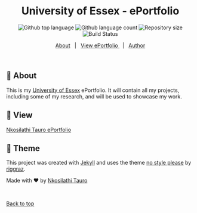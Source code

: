 <h1 align="center">University of Essex - ePortfolio</h1>

<p align="center">
  <img alt="Github top language" src="https://img.shields.io/github/languages/top/nkosi-tauro/eportfolio?color=56BEB8">

  <img alt="Github language count" src="https://img.shields.io/github/languages/count/nkosi-tauro/eportfolio?color=56BEB8">

  <img alt="Repository size" src="https://img.shields.io/github/repo-size/nkosi-tauro/eportfolio?color=56BEB8">

  <img alt="Build Status" src="https://img.shields.io/github/actions/workflow/status/nkosi-tauro/eportfolio/jekyll.yml?color=56BEB8">

</p>



<p align="center">
  <a href="#dart-about">About</a> &#xa0; | &#xa0; 
  <a href="#eyes-view">View ePortfolio </a> &#xa0; | &#xa0;
  <a href="https://github.com/nkosi-tauro" target="_blank">Author</a>
</p>

<br>

## :dart: About ##

This is my [University of Essex](https://online.essex.ac.uk/) ePortfolio.
It will contain all my projects, including some of my research, and will be used to showcase my work.


## :eyes: View ##

[Nkosilathi Tauro ePortfolio](https://nkosi-tauro.github.io/eportfolio/)

## 🎨 Theme ##

This project was created with [Jekyll](https://github.com/jekyll/jekyll) and uses the theme [no style please](https://github.com/riggraz/no-style-please) by [riggraz](https://riggraz.dev/no-style-please/).


Made with :heart: by <a href="https://github.com/nkosi-tauro" target="_blank">Nkosilathi Tauro</a>

&#xa0;

<a href="#top">Back to top</a>
